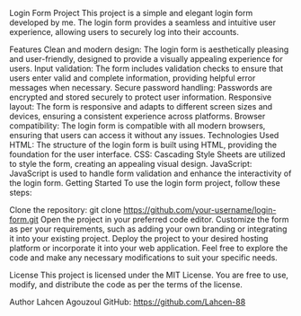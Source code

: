 Login Form Project
This project is a simple and elegant login form developed by me. The login form provides a seamless and intuitive user experience, allowing users to securely log into their accounts.

Features
Clean and modern design: The login form is aesthetically pleasing and user-friendly, designed to provide a visually appealing experience for users.
Input validation: The form includes validation checks to ensure that users enter valid and complete information, providing helpful error messages when necessary.
Secure password handling: Passwords are encrypted and stored securely to protect user information.
Responsive layout: The form is responsive and adapts to different screen sizes and devices, ensuring a consistent experience across platforms.
Browser compatibility: The login form is compatible with all modern browsers, ensuring that users can access it without any issues.
Technologies Used
HTML: The structure of the login form is built using HTML, providing the foundation for the user interface.
CSS: Cascading Style Sheets are utilized to style the form, creating an appealing visual design.
JavaScript: JavaScript is used to handle form validation and enhance the interactivity of the login form.
Getting Started
To use the login form project, follow these steps:

Clone the repository: git clone https://github.com/your-username/login-form.git
Open the project in your preferred code editor.
Customize the form as per your requirements, such as adding your own branding or integrating it into your existing project.
Deploy the project to your desired hosting platform or incorporate it into your web application.
Feel free to explore the code and make any necessary modifications to suit your specific needs.

License
This project is licensed under the MIT License. You are free to use, modify, and distribute the code as per the terms of the license.

Author
Lahcen Agouzoul
GitHub: https://github.com/Lahcen-88